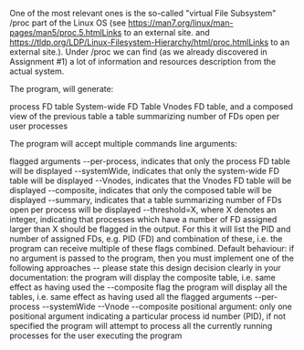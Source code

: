 
One of the most relevant ones is the so-called "virtual File Subsystem" /proc part of the Linux OS (see https://man7.org/linux/man-pages/man5/proc.5.htmlLinks to an external site. and https://tldp.org/LDP/Linux-Filesystem-Hierarchy/html/proc.htmlLinks to an external site.).
Under /proc we can find (as we already discovered in Assignment #1) a lot of information and resources description from the actual system.

 

The program, will generate:

process FD table
System-wide FD Table
Vnodes FD table, and
a composed view of the previous table
a table summarizing number of FDs open per user processes
 

The program will accept multiple commands line arguments:

flagged arguments
--per-process, indicates that only the process FD table will be displayed
--systemWide, indicates that only the system-wide FD table will be displayed
--Vnodes, indicates that the Vnodes FD table will be displayed
--composite, indicates that only the composed table will be displayed
--summary, indicates that a table summarizing number of FDs open per process will be displayed
--threshold=X, where X denotes an integer, indicating that processes which have a number of FD assigned larger than X should be flagged in the output.
For this it will list the PID and number of assigned FDs, e.g. PID (FD)
and combination of these, i.e. the program can receive multiple of these flags combined.
Default behaviour: if no argument is passed to the program, then you must implement one of the following approaches -- please state this design decision clearly in your documentation:
the program will display the composite table, i.e. same effect as having used the --composite flag
the program will display all the tables, i.e. same effect as having used all the flagged arguments  --per-process --systemWide --Vnode --composite 
positional argument:
only one positional argument indicating a particular process id number (PID), if not specified the program will attempt to process all the currently running processes for the user executing the program
